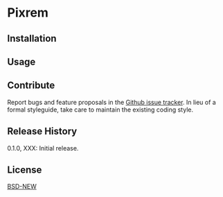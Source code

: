 # Pixrem

## Installation

## Usage

## Contribute

Report bugs and feature proposals in the [Github issue tracker](https://github.com/robwierzbowski/XXX/issues). In lieu of a formal styleguide, take care to maintain the existing coding style. 

## Release History

0.1.0, XXX: Initial release.

## License

[BSD-NEW](http://en.wikipedia.org/wiki/BSD_License)
